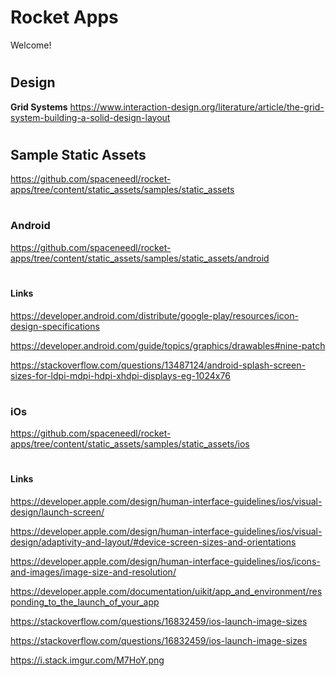 # Rocket Apps
Welcome!

#
## Design

**Grid Systems**
https://www.interaction-design.org/literature/article/the-grid-system-building-a-solid-design-layout

#
## Sample Static Assets

https://github.com/spaceneedl/rocket-apps/tree/content/static_assets/samples/static_assets

#
### Android

https://github.com/spaceneedl/rocket-apps/tree/content/static_assets/samples/static_assets/android

#
#### Links 

https://developer.android.com/distribute/google-play/resources/icon-design-specifications

https://developer.android.com/guide/topics/graphics/drawables#nine-patch

https://stackoverflow.com/questions/13487124/android-splash-screen-sizes-for-ldpi-mdpi-hdpi-xhdpi-displays-eg-1024x76

#
### iOs

https://github.com/spaceneedl/rocket-apps/tree/content/static_assets/samples/static_assets/ios

#
#### Links

https://developer.apple.com/design/human-interface-guidelines/ios/visual-design/launch-screen/

https://developer.apple.com/design/human-interface-guidelines/ios/visual-design/adaptivity-and-layout/#device-screen-sizes-and-orientations

https://developer.apple.com/design/human-interface-guidelines/ios/icons-and-images/image-size-and-resolution/

https://developer.apple.com/documentation/uikit/app_and_environment/responding_to_the_launch_of_your_app

https://stackoverflow.com/questions/16832459/ios-launch-image-sizes

https://stackoverflow.com/questions/16832459/ios-launch-image-sizes

https://i.stack.imgur.com/M7HoY.png

